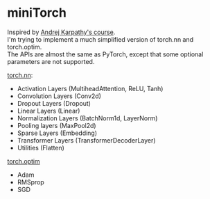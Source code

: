 # miniTorch

Inspired by [Andrej Karpathy's course](https://karpathy.ai/zero-to-hero.html).  
I'm trying to implement a much simplified version of torch.nn and torch.optim.  
The APIs are almost the same as PyTorch, except that some optional parameters are not supported.

[torch.nn](https://pytorch.org/docs/stable/nn.html): 
- Activation Layers (MultiheadAttention, ReLU, Tanh)
- Convolution Layers (Conv2d)
- Dropout Layers (Dropout)
- Linear Layers (Linear)
- Normalization Layers (BatchNorm1d, LayerNorm)
- Pooling layers (MaxPool2d)
- Sparse Layers (Embedding)
- Transformer Layers (TransformerDecoderLayer)
- Utilities (Flatten)


[torch.optim](https://pytorch.org/docs/stable/optim.html)
- Adam
- RMSprop
- SGD